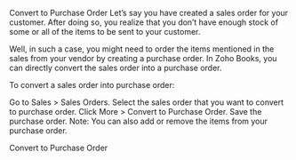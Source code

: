 Convert to Purchase Order
Let’s say you have created a sales order for your customer. After doing so, you realize that you don’t have enough stock of some or all of the items to be sent to your customer.

Well, in such a case, you might need to order the items mentioned in the sales from your vendor by creating a purchase order. In Zoho Books, you can directly convert the sales order into a purchase order.

To convert a sales order into purchase order:

Go to Sales > Sales Orders.
Select the sales order that you want to convert to purchase order.
Click More > Convert to Purchase Order.
Save the purchase order.
Note: You can also add or remove the items from your purchase order.

Convert to Purchase Order
